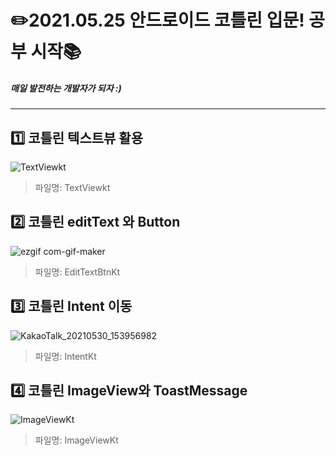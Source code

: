# :pencil2:**2021.05.25 안드로이드 코틀린 입문! 공부 시작:books:**

##### 매일 발전하는 개발자가 되자 :)
---
## :one: 코틀린 텍스트뷰 활용
![TextViewkt](https://user-images.githubusercontent.com/51111183/119622909-9a40f780-be42-11eb-91e8-7c28e612ce24.gif)

> 파일명: TextViewkt

## :two: 코틀린 editText 와 Button
![ezgif com-gif-maker](https://user-images.githubusercontent.com/51111183/119777329-f66a5100-bf00-11eb-80fc-72f79c00c5ab.gif)
> 파일명: EditTextBtnKt

## :three: 코틀린 Intent 이동
![KakaoTalk_20210530_153956982](https://user-images.githubusercontent.com/51111183/120181037-79fca880-c247-11eb-8792-290500f8a54e.gif)
> 파일명: IntentKt

## 4️⃣ 코틀린 ImageView와 ToastMessage
![ImageViewKt](https://user-images.githubusercontent.com/51111183/120291054-e1752f80-c2fd-11eb-8674-6d9bc8f7a6d6.gif)
> 파일명: ImageViewKt
